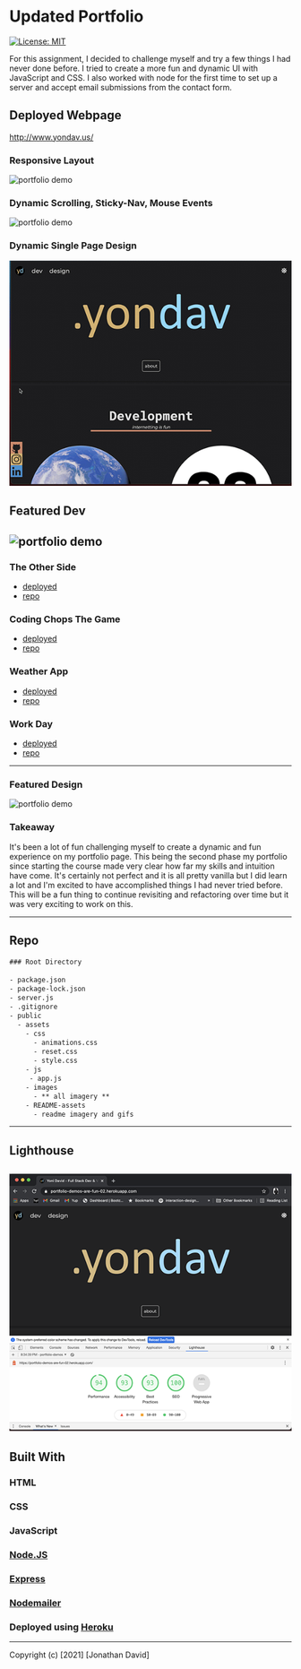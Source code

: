 # Updated Portfolio

[![License: MIT](https://img.shields.io/badge/License-MIT-yellow.svg)](https://opensource.org/licenses/MIT)

For this assignment, I decided to challenge myself and try a few things I had never done before. I tried to create a more fun and dynamic UI with JavaScript and CSS. I also worked with node for the first time to set up a server and accept email submissions from the contact form.

## Deployed Webpage

http://www.yondav.us/

### Responsive Layout

![portfolio demo](./public/README-assets/responsive.gif)

### Dynamic Scrolling, Sticky-Nav, Mouse Events

![portfolio demo](./public/README-assets/mouse-scroll.gif)

### Dynamic Single Page Design

![portfolio demo](./public/README-assets/about-contact.gif)

## Featured Dev

## ![portfolio demo](./public/README-assets/gifs.gif)

### The Other Side

- <a href= "https://ssharmin0029.github.io/project1/index.html">deployed</a>
- <a href= "https://github.com/yondav/project1">repo</a>

### Coding Chops The Game

- <a href= "https://yondav.github.io/05-coding-chops-the-game/">deployed</a>
- <a href= "https://github.com/yondav/05-coding-chops-the-game">repo</a>

### Weather App

- <a href= "https://yondav.github.io/07-weather-app/">deployed</a>
- <a href= "https://github.com/yondav/07-weather-app">repo</a>

### Work Day

- <a href= "https://yondav.github.io/06-day-planner/">deployed</a>
- <a href= "https://github.com/yondav/06-day-planner">repo</a>

---

### Featured Design

![portfolio demo](./public/README-assets/slider.gif)

### Takeaway

It's been a lot of fun challenging myself to create a dynamic and fun experience on my portfolio page. This being the second phase my portfolio since starting the course made very clear how far my skills and intuition have come. It's certainly not perfect and it is all pretty vanilla but I did learn a lot and I'm excited to have accomplished things I had never tried before. This will be a fun thing to continue revisiting and refactoring over time but it was very exciting to work on this.

---

## Repo

```
### Root Directory

- package.json
- package-lock.json
- server.js
- .gitignore
- public
  - assets
    - css
      - animations.css
      - reset.css
      - style.css
    - js
     - app.js
    - images
      - ** all imagery **
    - README-assets
      - readme imagery and gifs

```

---

## Lighthouse

## ![portfolio demo](./public/README-assets/lighthouse.png)

## Built With

### HTML

### CSS

### JavaScript

### <a href= "https://nodejs.org/en/">Node.JS</a>

### <a href= "https://expressjs.com/">Express</a>

### <a href= "https://nodemailer.com/about/">Nodemailer</a>

### Deployed using <a href= "https://www.heroku.com/">Heroku</a>

---

Copyright (c) [2021] [Jonathan David]
